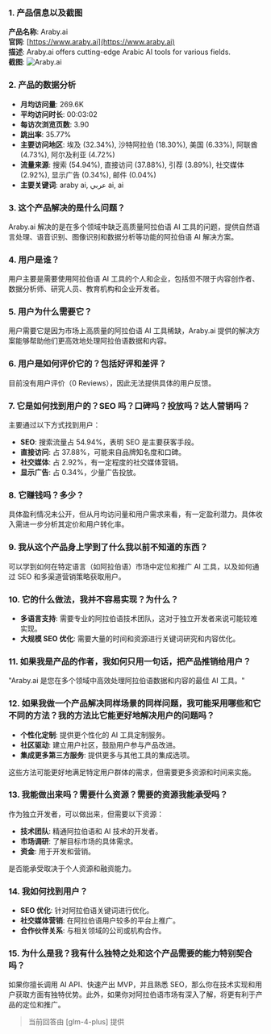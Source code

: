 ### 1. 产品信息以及截图

**产品名称**: Araby.ai  
**官网**: [https://www.araby.ai](https://www.araby.ai)  
**描述**: Araby.ai offers cutting-edge Arabic AI tools for various fields.  
**截图**: ![Araby.ai](https://cdn-images.toolify.ai/16874491492692993.png)

### 2. 产品的数据分析

- **月均访问量**: 269.6K
- **平均访问时长**: 00:03:02
- **每访次浏览页数**: 3.90
- **跳出率**: 35.77%
- **主要访问地区**: 埃及 (32.34%), 沙特阿拉伯 (18.30%), 美国 (6.33%), 阿联酋 (4.73%), 阿尔及利亚 (4.72%)
- **流量来源**: 搜索 (54.94%), 直接访问 (37.88%), 引荐 (3.89%), 社交媒体 (2.92%), 显示广告 (0.34%), 邮件 (0.04%)
- **主要关键词**: araby ai, عربي ai, ai

### 3. 这个产品解决的是什么问题？

Araby.ai 解决的是在多个领域中缺乏高质量阿拉伯语 AI 工具的问题，提供自然语言处理、语音识别、图像识别和数据分析等功能的阿拉伯语 AI 解决方案。

### 4. 用户是谁？

用户主要是需要使用阿拉伯语 AI 工具的个人和企业，包括但不限于内容创作者、数据分析师、研究人员、教育机构和企业开发者。

### 5. 用户为什么需要它？

用户需要它是因为市场上高质量的阿拉伯语 AI 工具稀缺，Araby.ai 提供的解决方案能够帮助他们更高效地处理阿拉伯语数据和内容。

### 6. 用户是如何评价它的？包括好评和差评？

目前没有用户评价（0 Reviews），因此无法提供具体的用户反馈。

### 7. 它是如何找到用户的？SEO 吗？口碑吗？投放吗？达人营销吗？

主要通过以下方式找到用户：
- **SEO**: 搜索流量占 54.94%，表明 SEO 是主要获客手段。
- **直接访问**: 占 37.88%，可能来自品牌知名度和口碑。
- **社交媒体**: 占 2.92%，有一定程度的社交媒体营销。
- **显示广告**: 占 0.34%，少量广告投放。

### 8. 它赚钱吗？多少？

具体盈利情况未公开，但从月均访问量和用户需求来看，有一定盈利潜力。具体收入需进一步分析其定价和用户转化率。

### 9. 我从这个产品身上学到了什么我以前不知道的东西？

可以学到如何在特定语言（如阿拉伯语）市场中定位和推广 AI 工具，以及如何通过 SEO 和多渠道营销策略获取用户。

### 10. 它的什么做法，我并不容易实现？为什么？

- **多语言支持**: 需要专业的阿拉伯语技术团队，这对于独立开发者来说可能较难实现。
- **大规模 SEO 优化**: 需要大量的时间和资源进行关键词研究和内容优化。

### 11. 如果我是产品的作者，我如何只用一句话，把产品推销给用户？

"Araby.ai 是您在多个领域中高效处理阿拉伯语数据和内容的最佳 AI 工具。"

### 12. 如果我做一个产品解决同样场景的同样问题，我可能采用哪些和它不同的方法？我的方法比它能更好地解决用户的问题吗？

- **个性化定制**: 提供更个性化的 AI 工具定制服务。
- **社区驱动**: 建立用户社区，鼓励用户参与产品改进。
- **集成更多第三方服务**: 提供更多与其他工具的集成选项。

这些方法可能更好地满足特定用户群体的需求，但需要更多资源和时间来实施。

### 13. 我能做出来吗？需要什么资源？需要的资源我能承受吗？

作为独立开发者，可以做出来，但需要以下资源：
- **技术团队**: 精通阿拉伯语和 AI 技术的开发者。
- **市场调研**: 了解目标市场的具体需求。
- **资金**: 用于开发和营销。

是否能承受取决于个人资源和融资能力。

### 14. 我如何找到用户？

- **SEO 优化**: 针对阿拉伯语关键词进行优化。
- **社交媒体营销**: 在阿拉伯语用户较多的平台上推广。
- **合作伙伴关系**: 与相关领域的公司或机构合作。

### 15. 为什么是我？我有什么独特之处和这个产品需要的能力特别契合吗？

如果你擅长调用 AI API、快速产出 MVP，并且熟悉 SEO，那么你在技术实现和用户获取方面有独特优势。此外，如果你对阿拉伯语市场有深入了解，将更有利于产品的定位和推广。

> 当前回答由 [glm-4-plus] 提供